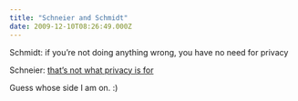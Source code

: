 ```yaml
---
title: "Schneier and Schmidt"
date: 2009-12-10T08:26:49.000Z
---
```


Schmidt: if you’re not doing anything wrong, you have no need for privacy

Schneier: [that’s not what privacy is for](http://www.schneier.com/blog/archives/2009/12/my_reaction_to.html)

Guess whose side I am on. :)
